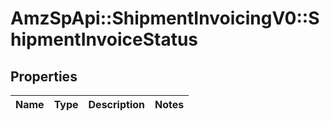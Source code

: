 # AmzSpApi::ShipmentInvoicingV0::ShipmentInvoiceStatus

## Properties
Name | Type | Description | Notes
------------ | ------------- | ------------- | -------------

